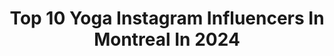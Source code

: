 ---
title: Top 10 Yoga Instagram Influencers In Montreal In 2024
description: >-
  Find top yoga Instagram influencers in Montreal in 2024. Most popular hashtags: #yoga #ad #lululemoncreator #montreal.
platform: Instagram
hits: 6
text_top: Identify the most popular Instagram accounts on inBeat.
text_bottom: Our platform holds 6 Instagram influencers like this in Montreal, Canada for you to pitch.
profiles:
  - username: "nnieguglia"
    fullname: >-
      Annie Guglia
    bio: >-
      🛹 Skateboarder & Olympian 🇨🇦🏳️‍🌈 🧑🏻‍💼President @CanadaSkateboard 🏁Community Marketing @VansCanada 🔋Fueled by @GuruEnergie
    location: "Canada"
    followers: 34936
    engagement: 307
    commentsToLikes: 0.013717
    id: ck5hjeswvgi210i11lije1ej8
    verified: false
    hashtags: "#camping, #bajacalifornia, #girlsshred, #vanlife"
  - username: "slma_ab"
    fullname: >-
      Salma 🐸🇲🇦
    bio: >-
      📍 Montreal 🌱 Yoga since September 2017 💌 salmandyoga@hotmail.com
    location: "Canada"
    followers: 90136
    engagement: 254
    commentsToLikes: 0.027642
    id: ck13b73m7u08l0i197lka98er
    verified: false
    hashtags: "#yogapose, #challenge, #selflove, #dailypractice"
  - username: "cathbastien"
    fullname: >-
      Cath Bastien
    bio: >-
      Montreal📍Passionate about health, yoga & my dog. Yes I’m 5 ft tall. co host @un.ptit.talk @rise code cath french @cathbastienfr
    location: "Canada"
    followers: 169876
    engagement: 90
    commentsToLikes: 0.010038
    id: ck5znjb01okv30i14jltdgoej
    verified: false
    hashtags: "#fitnessgirl, #healthy, #fitnessmotivation, #fitgirl"
  - username: "iamstevedaniel"
    fullname: >-
      Steve Daniel | Montreal Content Creator
    bio: >-
      Montreal Creator Food & Experiences Currently Producing '' Une Chance à l'Aveugle'' @archetypestudiomtl @kebweb.ca @lebrunchsquad
    location: "Canada"
    followers: 13803
    engagement: 627
    commentsToLikes: 0.094711
    id: ckt89e4365zgk0j234ewqqw7n
    verified: false
    hashtags: "#cambodia, #blackfoodenergy, #ad, #pub"
  - username: "amyin613"
    fullname: >-
      Amy Karlin
    bio: >-
      Ottawa gal sharing brands big + small with a community that cares. 40+, skin cancer survivor, midsize @lululemon @knix @poppybarley ambassador. 🚫 MLMs
    location: "Canada"
    followers: 22717
    engagement: 148
    commentsToLikes: 0.130059
    id: ck5pzkx451hac0i11twq5hqer
    verified: false
    hashtags: "#montreal, #midsizestyle, #lululemoncreator, #ottawablogger"
  - username: "cathbastienfr"
    fullname: >-
      Cath Bastien
    bio: >-
      Compte anglo @cathbastien Co-animatrice @un.ptit.talk
    location: "Canada"
    followers: 65792
    engagement: 301
    commentsToLikes: 0.070963
    id: ck5q3d1fek9hx0i1168sc9ugg
    verified: false
    hashtags: "#babyroom, #babynursery, #nurserydecor, #maternit"
  - username: "erinnharris"
    fullname: >-
      ERIN HARRIS
    bio: >-
      Yoga Studio Owner: @soulspeakstudio @lululemon Ambassador 🙏🏽
    location: "Canada"
    followers: 12793
    engagement: 434
    commentsToLikes: 0.147615
    id: ck8t2q0bg0bba0j78k4gp9ajj
    verified: false
    hashtags: "#lululemonambassador, #lululemoncreator, #ad, #seeyouinthesouth"
  - username: "leahkirchmann"
    fullname: >-
      Leah Kirchmann
    bio: >-
      🇨🇦 2x Canadian Olympian Likes mountains, bikes, yoga & baking 🏔🚴‍♀️🧁
    location: "Canada"
    followers: 11645
    engagement: 538
    commentsToLikes: 0.026397
    id: ck5pvov1iix860i115ncibrwa
    verified: true
    hashtags: "#happinesswatts, #visionwheels, #mountains, #nclcup23"
  - username: "vesic_jelena"
    fullname: >-
      Jelena Vesić
    bio: >-
      Ashtanga Yoga Student & Teacher 📍Toronto & @ashtangatoronto #adoptdontshop mom to Boksi & Khani 🦁🐭 Online Courses ⤸
    location: "Canada"
    followers: 250112
    engagement: 440
    commentsToLikes: 0.016403
    id: ck14h1oih83oj0i19t52yay6c
    verified: false
    hashtags: "#yogaalignment, #movingmeditation, #ashtanga, #learnyoga"
  - username: "karaacoops"
    fullname: >-
      Kara 🌱✨
    bio: >-
      Vancouver | Yoga & Fitness Instructor | move with me- @oyfyaletown
    location: "Canada"
    followers: 8241
    engagement: 307
    commentsToLikes: 0.039078
    id: ckap95i1mr8il0i78ks0t8stj
    verified: false
    hashtags: "#recentsdump, #fitness, #bodyweightworkout, #workout"
---